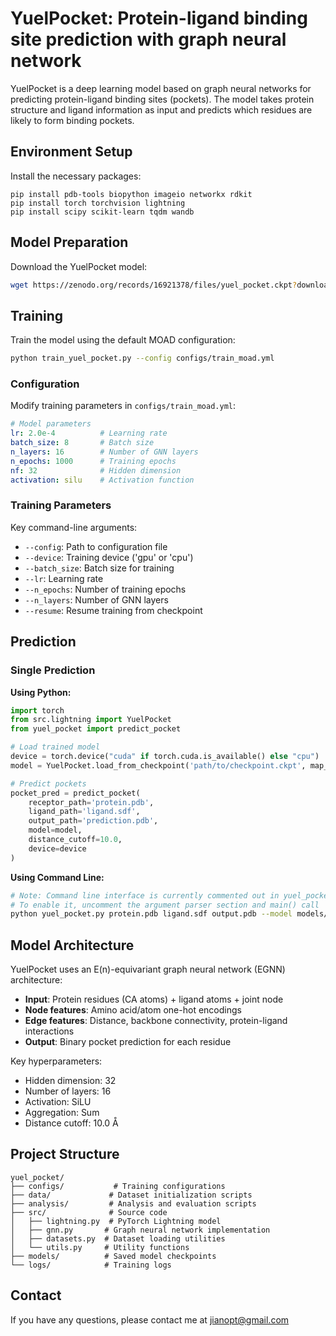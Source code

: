 # YuelPocket: Protein-ligand binding site prediction with graph neural network

YuelPocket is a deep learning model based on graph neural networks for predicting protein-ligand binding sites (pockets). The model takes protein structure and ligand information as input and predicts which residues are likely to form binding pockets.

## Environment Setup

Install the necessary packages:

```shell
pip install pdb-tools biopython imageio networkx rdkit
pip install torch torchvision lightning
pip install scipy scikit-learn tqdm wandb
```

## Model Preparation

Download the YuelPocket model:

```bash
wget https://zenodo.org/records/16921378/files/yuel_pocket.ckpt?download=1 -O models/yuel_pocket.ckpt
```

## Training

Train the model using the default MOAD configuration:

```bash
python train_yuel_pocket.py --config configs/train_moad.yml
```

### Configuration

Modify training parameters in `configs/train_moad.yml`:

```yaml
# Model parameters
lr: 2.0e-4          # Learning rate
batch_size: 8       # Batch size
n_layers: 16        # Number of GNN layers
n_epochs: 1000      # Training epochs
nf: 32              # Hidden dimension
activation: silu    # Activation function
```

### Training Parameters

Key command-line arguments:

- `--config`: Path to configuration file
- `--device`: Training device ('gpu' or 'cpu')
- `--batch_size`: Batch size for training
- `--lr`: Learning rate
- `--n_epochs`: Number of training epochs
- `--n_layers`: Number of GNN layers
- `--resume`: Resume training from checkpoint

## Prediction

### Single Prediction

**Using Python:**

```python
import torch
from src.lightning import YuelPocket
from yuel_pocket import predict_pocket

# Load trained model
device = torch.device("cuda" if torch.cuda.is_available() else "cpu")
model = YuelPocket.load_from_checkpoint('path/to/checkpoint.ckpt', map_location=device)

# Predict pockets
pocket_pred = predict_pocket(
    receptor_path='protein.pdb',
    ligand_path='ligand.sdf', 
    output_path='prediction.pdb',
    model=model,
    distance_cutoff=10.0,
    device=device
)
```

**Using Command Line:**

```bash
# Note: Command line interface is currently commented out in yuel_pocket.py
# To enable it, uncomment the argument parser section and main() call
python yuel_pocket.py protein.pdb ligand.sdf output.pdb --model models/yuel_pocket.ckpt --distance_cutoff 10.0
```

## Model Architecture

YuelPocket uses an E(n)-equivariant graph neural network (EGNN) architecture:

- **Input**: Protein residues (CA atoms) + ligand atoms + joint node
- **Node features**: Amino acid/atom one-hot encodings
- **Edge features**: Distance, backbone connectivity, protein-ligand interactions
- **Output**: Binary pocket prediction for each residue

Key hyperparameters:
- Hidden dimension: 32
- Number of layers: 16  
- Activation: SiLU
- Aggregation: Sum
- Distance cutoff: 10.0 Å

## Project Structure

```
yuel_pocket/
├── configs/           # Training configurations
├── data/             # Dataset initialization scripts
├── analysis/         # Analysis and evaluation scripts
├── src/              # Source code
│   ├── lightning.py  # PyTorch Lightning model
│   ├── gnn.py       # Graph neural network implementation
│   ├── datasets.py  # Dataset loading utilities
│   └── utils.py     # Utility functions
├── models/          # Saved model checkpoints
└── logs/            # Training logs
```

## Contact

If you have any questions, please contact me at jianopt@gmail.com
